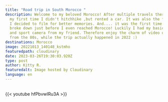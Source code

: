 ```yaml
---
title: "Road trip in South Morocco "
description: Welcome to my beloved Morocco! After multiple travels there, it was
  my first time I didn't hitchhike ,but rented a car. It was also the first time
  I decided to film for better memories. And.... it was the first time my camera
  broke down just before I even reached Morocco! Luckily I had my basic phone
  and sport camera from my friend. Therefore enjoy the charm of video quality
  from the 80s, while the trip actually happened in 2022 :)
destinations: Morocco
image: 20221013_140148_kstmho
featuredpath: cloudinary
date: 2023-03-26T19:30:03.920Z
type: post
author: Kitty R.
featuredalt: Image hosted by Cloudinary
language: en
---
```

<br>{{< youtube hfPbvwIRu3A >}}</br>